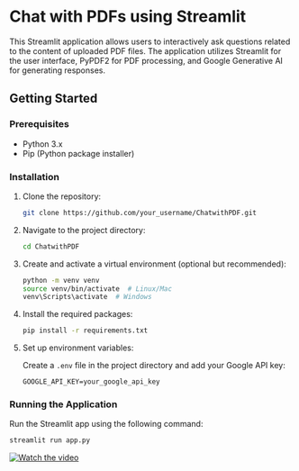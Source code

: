 # Chat with PDFs using Streamlit

This Streamlit application allows users to interactively ask questions related to the content of uploaded PDF files. The application utilizes Streamlit for the user interface, PyPDF2 for PDF processing, and Google Generative AI for generating responses.

## Getting Started

### Prerequisites

- Python 3.x
- Pip (Python package installer)

### Installation

1. Clone the repository:

    ```bash
    git clone https://github.com/your_username/ChatwithPDF.git
    ```

2. Navigate to the project directory:

    ```bash
    cd ChatwithPDF
    ```

3. Create and activate a virtual environment (optional but recommended):

    ```bash
    python -m venv venv
    source venv/bin/activate  # Linux/Mac
    venv\Scripts\activate  # Windows
    ```

4. Install the required packages:

    ```bash
    pip install -r requirements.txt
    ```

5. Set up environment variables:

    Create a `.env` file in the project directory and add your Google API key:

    ```
    GOOGLE_API_KEY=your_google_api_key
    ```

### Running the Application

Run the Streamlit app using the following command:

```bash
streamlit run app.py
```
[![Watch the video](thumbnail_image.jpg)](https://github.com/devadigapratham/ChatwithPDF/blob/main/pdfchat.webm)

